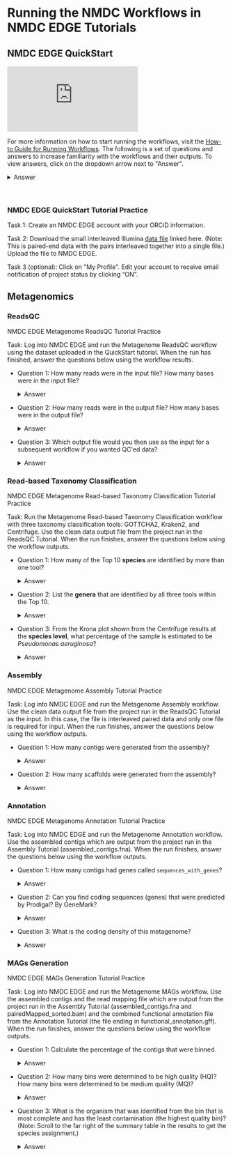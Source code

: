 # Running the NMDC Workflows in NMDC EDGE Tutorials

## NMDC EDGE QuickStart

<!--
    Note: The following HTML snippet was copied from the "Share > Embed" popup on the video's YouTube page, then, its
          original `width="560" height="315"` attribute pair was replaced with `class="nmdc-embedded-youtube-video"`.  
-->
<iframe class="nmdc-embedded-youtube-video" src="https://www.youtube-nocookie.com/embed/Z5Oq7BXo43k?si=pEVuglBAlggXqUBX" title="YouTube video player" frameborder="0" allow="accelerometer; autoplay; clipboard-write; encrypted-media; gyroscope; picture-in-picture; web-share" referrerpolicy="strict-origin-when-cross-origin" allowfullscreen></iframe>

For more information on how to start running the workflows, visit the [How-to Guide for Running Workflows](../howto_guides/run_workflows.md). The following is a set of questions and answers to increase familiarity with the workflows and their outputs. To view answers, click on the dropdown arrow next to "Answer".
<details><summary>Answer</summary>

This is an example of the answer dropdown.
</details>
<br>
<br>


### NMDC EDGE QuickStart Tutorial Practice

Task 1: Create an NMDC EDGE account with your ORCiD information.

Task 2: Download the small interleaved Illumina [data file](https://portal.nersc.gov/cfs/m3408/test_data/SRR7877884/SRR7877884-int-0.1.fastq.gz) linked here. (Note: This is paired-end data with the pairs interleaved together into a single file.) Upload the file to NMDC EDGE.

Task 3 (optional): Click on "My Profile". Edit your account to receive email notification of project status by clicking “ON”.

## Metagenomics

### ReadsQC

NMDC EDGE Metagenome ReadsQC Tutorial Practice 

Task: Log into NMDC EDGE and run the Metagenome ReadsQC workflow using the dataset uploaded in the QuickStart tutorial. When the run has finished, answer the questions below using the workflow results. 

- Question 1:  How many reads were in the input file? How many bases were in the input file?

    <details><summary>Answer</summary>

    Input file contained 4,496,774 reads and 674,516,100 bases.
    </details>

- Question 2:  How many reads were in the output file? How many bases were in the output file?

    <details><summary>Answer</summary>

    Output contained 3,353,438 reads and 487,250,239 bases.
    </details>

- Question 3:  Which output file would you then use as the input for a subsequent workflow if you wanted QC'ed data?

    <details><summary>Answer</summary>

    For this project, the clean, filtered data is in the output file called `SRR7877884-int-0.1.filtered.gz`.
    </details>

### Read-based Taxonomy Classification

NMDC EDGE Metagenome Read-based Taxonomy Classification Tutorial Practice 

Task: Run the Metagenome Read-based Taxonomy Classification workflow with three taxonomy classification tools: GOTTCHA2, Kraken2, and Centrifuge. Use the clean data output file from the project run in the ReadsQC Tutorial. When the run finishes, answer the questions below using the workflow outputs.

- Question 1:  How many of the Top 10 **species** are identified by more than one tool?

    <details><summary>Answer</summary>

    There are seven species called by more than one taxonomy tool: *Pseudomonas aeruginosa*, *Salmonella enterica*, *Listeria monocytogenes*, *Enterococcus faecalis*, *Lactobacillus fermentum*, *Bacillus subtilis*, and *Escherichia coli*. 
    </details>

- Question 2:  List the **genera** that are identified by all three tools within the Top 10.

    <details><summary>Answer</summary>

    There are four genera called by all three taxonomy classification tools: *Pseudomonas*, *Bacillus*, *Enterococcus*, and *Lactobacillus*. 
    </details>

- Question 3:  From the Krona plot shown from the Centrifuge results at the **species level**, what percentage of the sample is estimated to be *Pseudomonas aeruginosa*? 

    <details><summary>Answer</summary>

    The Krona plot shows that Centrifuge estimates that 12% of the sample is *Pseudomonas aeruginosa*.
    </details>

### Assembly

NMDC EDGE Metagenome Assembly Tutorial Practice 

Task: Log into NMDC EDGE and run the Metagenome Assembly workflow. Use the clean data output file from the project run in the ReadsQC Tutorial as the input. In this case, the file is interleaved paired data and only one file is required for input. When the run finishes, answer the questions below using the workflow outputs.

- Question 1:  How many contigs were generated from the assembly?

    <details><summary>Answer</summary>

    3,196 contigs were assembled.
    </details>

- Question 2:  How many scaffolds were generated from the assembly?

    <details><summary>Answer</summary>

    3,141 scaffolds were created.
    </details>

### Annotation

NMDC EDGE Metagenome Annotation Tutorial Practice 

Task: Log into NMDC EDGE and run the Metagenome Annotation workflow. Use the assembled contigs which are output from the project run in the Assembly Tutorial (assembled_contigs.fna). When the run finishes, answer the questions below using the workflow outputs.

- Question 1:  How many contigs had genes called `sequences_with_genes`?
    <details><summary>Answer</summary>

    3,031 contigs had genes called.
    </details>

- Question 2:  Can you find coding sequences (genes) that were predicted by Prodigal? By GeneMark?
    <details><summary>Answer</summary>

    2,495 CDS (coding sequences or genes) were called by GeneMark and 936 CDS were called by Prodigal. Several should be seen in the output table.
    </details>

- Question 3:  What is the coding density of this metagenome?
    <details><summary>Answer</summary>

    The coding density of the metagenome is 89.15%.
    </details>

### MAGs Generation

NMDC EDGE MAGs Generation Tutorial Practice 

Task: Log into NMDC EDGE and run the Metagenome MAGs workflow. Use the assembled contigs and the read mapping file which are output from the project run in the Assembly Tutorial (assembled_contigs.fna and pairedMapped_sorted.bam) and the combined functional annotation file from the Annotation Tutorial (the file ending in functional_annotation.gff). When the run finishes, answer the questions below using the workflow outputs.

- Question 1:  Calculate the percentage of the contigs that were binned.

    <details><summary>Answer</summary>

    24% of the contigs were binned (binned contigs divided by total number of binned and unbinned contigs)
    </details>


- Question 2:  How many bins were determined to be high quality (HQ)? How many bins were determined to be medium quality (MQ)?

    <details><summary>Answer</summary>

    One bin was determined to be high quality and five bins were determined to be medium quality.
    </details>

- Question 3: What is the organism that was identified from the bin that is most complete and has the least contamination (the highest quality bin)? (Note: Scroll to the far right of the summary table in the results to get the species assignment.)

    <details><summary>Answer</summary>

    The organism called by GTDBTK for the highest quality bin is *Bacillus marinus*.
    </details>
